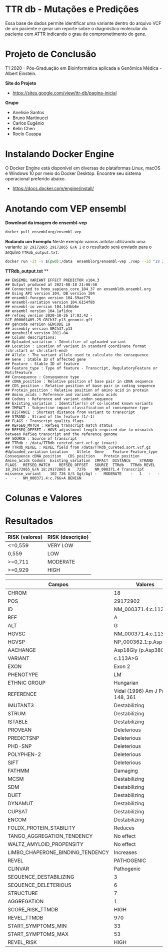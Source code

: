 # TTR db - Mutações e Predições

Essa base de dados permite identificar uma variante dentro do arquivo VCF de um paciente e gerar um reporte sobre o diagnóstico molecular do paciente com ATTR indicando o grau de comprometimento do gene.

# Projeto de Conclusão
T1 2020 - Pós-Graduação em Bioinformática aplicada a Genômica Médica - Albert Einstein. 

**Site do Projeto**
* https://sites.google.com/view/ttr-db/pagina-inicial

**Grupo**
- Anelisie Santos
- Bruno Martinucci
- Carlos Eugênio
- Kelin Chen
- Rocío Cuaspa


# Instalando Docker Engine

O Docker Engine está disponível em diversas de plataformas Linux, macOS e Windows 10 por meio do Docker Desktop. Encontre seu sistema operacional preferido abaixo.

* https://docs.docker.com/engine/install/


# Anotando com VEP ensembl

**Download da imagem do ensembl-vep**
```bash
docker pull ensemblorg/ensembl-vep
```

**Rodando um Exemplo**
Neste exemplo vamos antotar utilizando uma variante `18 29172865 29172865 G/A 1` e o resultado será enviado para o arquivo `TTRdb_output.txt`.

```bash
docker run -it -v $(pwd):/data  ensemblorg/ensembl-vep ./vep --id "18 29172865 29172865 G/A 1" --species homo_sapiens --force  --database --assembly GRCh37 --refseq --tab --custom /data/TTRdb_cureted.sort.vcf.gz,TTRdb,vcf,exact,0,REVEL -o /data/TTRdb_output.txt
```

**TTRdb_output.txt**
**
```
## ENSEMBL VARIANT EFFECT PREDICTOR v104.3
## Output produced at 2021-08-18 21:00:58
## Connected to homo_sapiens_core_104_37 on ensembldb.ensembl.org
## Using API version 104, DB version 104
## ensembl-funcgen version 104.59ae779
## ensembl-variation version 104.6154f8b
## ensembl-io version 104.1d3bb6e
## ensembl version 104.1af1dce
## refseq version 2020-10-26 17:03:42 - GCF_000001405.25_GRCh37.p13_genomic.gff
## gencode version GENCODE 19
## assembly version GRCh37.p13
## genebuild version 2011-04
## Column descriptions:
## Uploaded_variation : Identifier of uploaded variant
## Location : Location of variant in standard coordinate format (chr:start or chr:start-end)
## Allele : The variant allele used to calculate the consequence
## Gene : Stable ID of affected gene
## Feature : Stable ID of feature
## Feature_type : Type of feature - Transcript, RegulatoryFeature or MotifFeature
## Consequence : Consequence type
## cDNA_position : Relative position of base pair in cDNA sequence
## CDS_position : Relative position of base pair in coding sequence
## Protein_position : Relative position of amino acid in protein
## Amino_acids : Reference and variant amino acids
## Codons : Reference and variant codon sequence
## Existing_variation : Identifier(s) of co-located known variants
## IMPACT : Subjective impact classification of consequence type
## DISTANCE : Shortest distance from variant to transcript
## STRAND : Strand of the feature (1/-1)
## FLAGS : Transcript quality flags
## REFSEQ_MATCH : RefSeq transcript match status
## REFSEQ_OFFSET : HGVS adjustment length required due to mismatch between RefSeq transcript and the reference genome
## SOURCE : Source of transcript
## TTRdb : /data/TTRdb_cureted.sort.vcf.gz (exact)
## TTRdb_REVEL : REVEL field from /data/TTRdb_cureted.sort.vcf.gz
#Uploaded_variation	Location	Allele	Gene	Feature	Feature_type	Consequence	cDNA_position	CDS_position	Protein_position	Amino_acids	Codons	Existing_variation	IMPACT	DISTANCE	STRAND	FLAGS	REFSEQ_MATCH	REFSEQ_OFFSET	SOURCE	TTRdb	TTRdb_REVEL
18_29172865_G/A	18:29172865	A	7276	NM_000371.4	Transcript	missense_variant	102	726	G/S	Ggt/Agt	-	MODERATE	-	1	-	-	-	-	NM_000371.4:c.76G>A	BENIGN
```

# Colunas e Valores

# Resultados

| RISK (valores) | RISK (descrição) |
| -------------- | ---------------- |
| <=0,559        | VERY LOW         |
| 0,559          | LOW              |
| >=0,711        | MODERATE         |
| >=0,929        | HIGH             |


| Campos                           | Valores                           |
| -------------------------------- | --------------------------------- |
| CHROM                            | 18                                |
| POS                              | 29172902                          |
| ID                               | NM_000371.4:c.113A>G              |
| REF                              | A                                 |
| ALT                              | G                                 |
| HGVSC                            | NM_000371.4:c.113A>G              |
| HGVSP                            | NP_000362.1:p.Asp38Gly            |
| AACHANGE                         | Asp18Gly (p.Asp38Gly)             |
| VARIANT                          | c.113A>G                          |
| EXON                             | Exon 2                            |
| PHENOTYPE                        | LM                                |
| ETHNIC GROUP                     | Hungarian                         |
| REFERENCE                        | Vidal (1996) Am J Pathol 148, 361 |
| IMUTANT3                         | Destabilizing                     |
| STRUM                            | Destabilizing                     |
| ISTABLE                          | Destabilizing                     |
| PROVEAN                          | Deleterious                       |
| PREDICTSNP                       | Deleterious                       |
| PHD-SNP                          | Deleterious                       |
| POLYPHEN-2                       | Deleterious                       |
| SIFT                             | Deleterious                       |
| FATHMM                           | Damaging                          |
| MCSM                             | Destabilizing                     |
| SDM                              | Destabilizing                     |
| DUET                             | Destabilizing                     |
| DYNAMUT                          | Destabilizing                     |
| CUPSAT                           | Destabilizing                     |
| ENCOM                            | Destabilizing                     |
| FOLDX_PROTEIN_STABILITY          | Reduces                           |
| TANGO_AGGREGATION_TENDENCY       | No effect                         |
| WALTZ_AMYLOID_PROPENSITY         | No effect                         |
| LIMBO_CHAPERONE_BINDING_TENDENCY | Increases                         |
| REVEL                            | PATHOGENIC                        |
| CLINVAR                          | Pathogenic                        |
| SEQUENCE_DESTABILIZING           | 3                                 |
| SEQUENCE_DELETERIOUS             | 6                                 |
| STRUCTURE                        | 7                                 |
| AGGREGATION                      | 1                                 |
| SCORE_RISK_TTMDB                 | HIGH                              |
| REVEL_TTMDB                      | 970                               |
| START_SYMPTOMS_MIN               | 33                                |
| START_SYMPTOMS_MAX               | 53                                |
| REVEL_RISK                       | HIGH                              |


